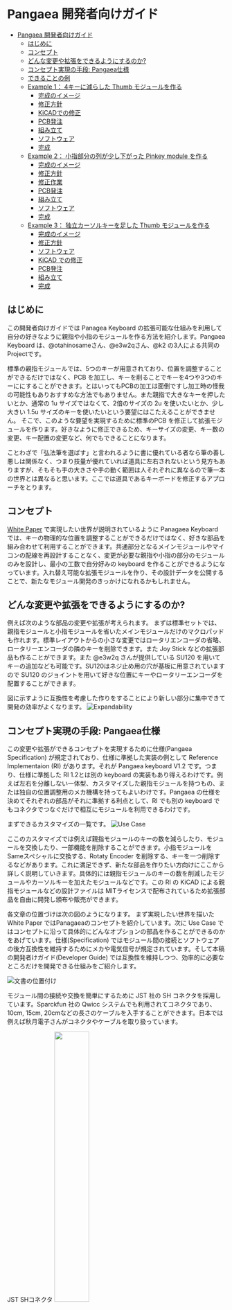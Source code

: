 # Pangaea 開発者向けガイド

- [Pangaea 開発者向けガイド](#pangaea-開発者向けガイド-10)
  - [はじめに](#はじめに)
  - [コンセプト](#コンセプト)
  - [どんな変更や拡張をできるようにするのか?](#どんな変更や拡張をできるようにするのか)
  - [コンセプト実現の手段: Pangaea仕様](#コンセプト実現の手段-pangaea仕様)
  - [できることの例](#できることの例)
  - [Example 1： 4キーに減らした Thumb モジュールを作る](#example-1-4キーに減らした-thumb-モジュールを作る)
    - [完成のイメージ](#完成のイメージ)
    - [修正方針](#修正方針)
    - [KiCADでの修正](#kicadでの修正)
    - [PCB発注](#pcb発注)
    - [組み立て](#組み立て)
    - [ソフトウェア](#ソフトウェア)
    - [完成](#完成)
  - [Example 2： 小指部分の列が少し下がった Pinkey module を作る](#example-2-小指部分の列が少し下がった-pinkey-module-を作る)
    - [完成のイメージ](#完成のイメージ-1)
    - [修正方針](#修正方針-1)
    - [修正作業](#修正作業)
    - [PCB発注](#pcb発注-1)
    - [組み立て](#組み立て-1)
    - [ソフトウェア](#ソフトウェア-1)
    - [完成](#完成-1)
  - [Example 3： 独立カーソルキーを足した Thumb モジュールを作る](#example-3-独立カーソルキーを足した-thumb-モジュールを作る)
    - [完成のイメージ](#完成のイメージ-2)
    - [修正方針](#修正方針-2)
    - [ソフトウェア](#ソフトウェア-2)
    - [KiCAD での修正](#kicad-での修正)
    - [PCB発注](#pcb発注-2)
    - [組み立て](#組み立て-2)
    - [完成](#完成-2)

## はじめに

この開発者向けガイドでは Panagea Keyboard の拡張可能な仕組みを利用して自分の好きなように親指や小指のモジュールを作る方法を紹介します。Pangaea Keyboard は、@otahinosameさん、@e3w2qさん、@k2 の3人による共同のProjectです。

標準の親指モジュールでは、5つのキーが用意されており、位置を調整することができるだけではなく、PCB を加工し、キーを削ることでキーを4つや3つのキーににすることができます。とはいってもPCBの加工は面倒ですし加工時の怪我の可能性もありおすすめな方法でもありません。また親指で大きなキーを押したいとか、通常の 1u サイズではなくて、2倍のサイズの 2u を使いたいとか、少し大きい 1.5u サイズのキーを使いたいという要望にはこたえることができません。
そこで、このような要望を実現するために標準のPCB を修正して拡張モジュールを作ります。好きなように修正できるため、キーサイズの変更、キー数の変更、キー配置の変更など、何でもできることになります。

ことわざで「弘法筆を選ばす」と言われるように書に優れている者なら筆の善し悪しは関係なく、つまり技量が優れていれば道具に左右されないという見方もありますが、そもそも手の大きさや手の動く範囲は人それぞれに異なるので筆一本の世界とは異なると思います。ここでは道具であるキーボードを修正するアプローチをとります。

## コンセプト

[White Paper](whitepaper_jp.md) で実現したい世界が説明されているように Panagaea Keyboard では、キーの物理的な位置を調整することができるだけではなく、好きな部品を組み合わせて利用することができます。共通部分となるメインモジュールやマイコンの配線を再設計することなく、変更が必要な親指や小指の部分のモジュールのみを設計し、最小の工数で自分好みの keyboard を作ることができるようになっています。入れ替え可能な拡張モジュールを作り、その設計データを公開することで、新たなモジュール開発のきっかけになれるかもしれません。

## どんな変更や拡張をできるようにするのか?

例えば次のような部品の変更や拡張が考えられます。
まずは標準セットでは、親指モジュールと小指モジュールを省いたメインモジュールだけのマクロパッドも作れます。標準レイアウトからの小さな変更ではロータリエンコーダの省略、ロータリーエンコーダの隣のキーを削除できます。また Joy Stick などの拡張部品も作ることができます。また @e3w2q さんが提供している SU120 を用いてキーの追加なども可能です。SU120はネジ止め用の穴が基板に用意されていますので SU120 のジョイントを用いて好きな位置にキーやロータリーエンコーダを配置することができます。

図に示すように互換性を考慮した作りをすることにより新しい部分に集中できて開発の効率がよくなります。
![Expandability](images/2022-12-11_11_33_55.png "Expandability")

## コンセプト実現の手段: Pangaea仕様

この変更や拡張ができるコンセプトを実現するために仕様(Pangaea Specification) が規定されており、仕様に準拠した実装の例として Reference Implementaion (RI) があります。それが Pangaea keyboard V1.2 です。つまり、仕様に準拠した RI 1.2とは別の keyboard の実装もあり得えるわけです。例えば左右を分離しない一体型、カスタマイズした親指モジュールを持つもの、または独自の位置調整用のメカ機構を持ってもよいわけです。Pangaea の仕様を決めてそれぞれの部品がそれに準拠する利点として、RI でも別の keyboard でもコネクタでつなぐだけで相互にモジュールを利用できるわけです。

まずできるカスタマイズの一覧です。
![Use Case](images/2022-12-11_21_12_12.png)

ここのカスタマイズでは例えば親指モジュールのキーの数を減らしたり、モジュールを交換したり、一部機能を削除することができます。小指モジュールをSameスペシャルに交換する、Rotaty Encoder を削除する、キーを一つ削除するなどがあります。これに満足できず、新たな部品を作りたい方向けにここから詳しく説明していきます。具体的には親指モジュールのキーの数を削減したモジュールやカーソルキーを加えたモジュールなどです。この RI の KiCAD による親指モジュールなどの設計ファイルは MITライセンスで配布されているため拡張部品を自由に開発し頒布や販売ができます。

各文章の位置づけは次の図のようになります。
まず実現したい世界を描いた White Paper ではPanagaeaのコンセプトを紹介しています。次に Use Case ではコンセプトに沿って具体的にどんなオプションの部品を作ることができるのかをあげています。仕様(Specification) ではモジュール間の接続とソフトウェアの後方互換性を維持するためにメカや電気信号が規定されています。そして本稿の開発者けガイド(Developer Guide) では互換性を維持しつつ、効率的に必要なところだけを開発できる仕組みをご紹介します。

![文書の位置付け](images/2022-12-11_11_23_14.png "Figure 1: 文書の位置付け")

モジュール間の接続や交換を簡単にするために JST 社の SH コネクタを採用しています。Sparckfun 社の Qwicc システムでも利用されてコネクタであり、10cm, 15cm, 20cmなどの長さのケーブルを入手することができます。日本では例えば秋月電子さんがコネクタやケーブルを取り扱っています。

JST SHコネクタ
<img src="images/2022-12-26_21_19_15.png" width="40%">

## できることの例

図に示すようないろいろな変形例を作ることができます。
親指の特定のキーを大きくしたり、小指モジュールの外側の列を少し下げたりもできるわけです。あるいは小指のキーを大きくして、標準キーボードのキーキャップを使うこともできます。部分的にカスタマイズすることができるので手間もコストも抑えて自分好みのキーボードを作ることができます。

![](images/2023-01-08_16_17_25.png)

それでは、いくつか例を示しながら、Pangaeaスペック、RIの関係を見ていきます。

## Example 1： 4キーに減らした Thumb モジュールを作る

標準では 1u サイズのキーが5つ並んでおり、切断すれば4キーあるいは3キーまで数を減らすことができます。標準部品は汎用性を持たせて設計しているため、切断すると切り口が凸凹になったりします。こでは専用部品としてキーの数を標準の5つから4つに減らした専用のものを作る例を紹介します。
個人的には左は 5つのキーが欲しいのですが、右は 4キーで十分であり、かつ5キーのままだと利用しないキーが指にあたり邪魔に感じることがありますので 4キーのものを作ります。

### 完成のイメージ

図の左が標準です。図の右が作ろうとしているモジュールです。ここでは一番右端のキーを削除することにします。
<img src="images/2022-12-11_12_28_00.png" width="80%">

### 修正方針

今回はキー1つ分を削るだけですので互換性の問題も生じないため仕様の確認は不要です。通常、PCBを作るには回路図を作成し部品に応じたフットプリントを指定して部品同士を配線するという流れになりますが、ここでは部品の削除だけなので回路図とフットプリントの部分は省くことができます。修正は次の方針で進めます。

* 外形：標準部品を再利用し、キーを減らした外枠を作り、親指部品のモジュール間をつなぐための2つのねじ穴を再利用する
* 配線：親指部品の配線を利用し、削減したキーのところだけ削除する

Pangaea仕様では電気配線および論理的なキーレイアウトが規定されています。また図の青い矢印で示されたモジュール間を接続するねじ穴の位置は Pangaea仕様では規定されておらず、RI 1.2 の実装として規定されたサイズになっています。
![例1](images/2023-01-03_22_42_14.png)

### KiCADでの修正

親指モジュールはトッププレート、PCB、ボトムプレートの3つを修正する必要があります。作業の順番としては、まずトッププレートで外形サイズを決めて、それに合わせてPCBとボトムプレートを修正していくのが効率がよいと思います。

トッププレートの修正
1. KiCAD PCB editor にて一番右端のキーのフットプリントを削除する
2. 外形のデザインを変更するために Edge Cut の Layer にて外形を修正し、サイズをキー4つ分に修正する
3. 一番右のキーに関連する配線を削除する

### PCB発注

KiCAD で Gerber ファイルを生成し、基板の製造会社に発注し届くのを待ちます。費用は PCB5枚なら配送料を含めて数ドルで安価に作ることができます。
<img src="images/2023-01-04_09_50_55.png" width="70%" />
例えば、Seeed Fusion PCB などの基板製造の会社にお願いします。
https://www.fusionpcb.jp/fusion_pcb.html

### 組み立て

完成した親指モジュールとメインモジュールをSHコネクタのケーブルで接続して動作を確認します。
<img src="images/2023-01-04_09_54_14.png" width="70%" />
<img src="images/2023-01-04_09_56_09.png" width="70%" />

### ソフトウェア

図はQMK の割当の例です。XXXXXXとXが7個連続しているところは何もキーが割り当てられていないということを示します。この例ではキーを一つ削除しただけですのでソフトウェアの変更は不要ですが、削除した場所をよく確認し、一つキーがずれるなんてことがないようにします。
![](images/2023-01-04_11_31_29.png)

### 完成

組み立てるとこのようになりました。この例では親指モジュールのキーの数を１つ減らす修正しました。このように自分が修正したい部分だけを作ればより手に合わせることができるようになります。これで基板を切断する手間がなくなり、見た目もきれいになります。
<img src="images/2023-01-04_10_04_12.png" width="70%"/>


## Example 2： 小指部分の列が少し下がった Pinkey module を作る

### 完成のイメージ

図はできあがりのイメージです。ここらへんは個人の好みが出てくるとところを思います。小指部分の最も外側の列の高さを0.5uずつ下げます。1uはキーのサイズです。0.5uですから、ちょうどキーのサイズの半分だけが下がることになります。

<img src="images/pangaea-pcb-pinkey-k2-0.5ushift.png" width="50%" />


### 修正方針

修正のステップは、スイッチを好きな位置に配置する、外形を整える、配線をする、の3つです。
例1との違いは、スイッチの配置が変わり、配線がやり直しになることです。Pinkey用の回路図を用意して進めます。本来は、Pangaea RIの回路図から該当部分を持ってくるのですが、手間を省くために Pinkey のテンプレートを用意しました。

### 修正作業

スイッチが8個のままでしたら回路図の修正は不要です。PCBの修正に進みます。

#### スイッチの配置: tips: Grid

縦横きれいに並べるためには、適切にGridを設定するとよいです。

#### 外形を整える: tips: Edge cuts

PCBの外形を整える際には先のGrid設定が有効です。手動で細かく合わせるには、線と線とを重ねたときに位置が重なったときに表示される二重丸を意識して配置します。またDRCをかけて外形にエラーがないか確認しながら進めると確実です。

#### 配線: tips: auto router

KiCADのPluginとしてMenuから実行できるようになっています。まずはfreerouterをインストールします。以前のようにコマンドラインから個別に実行する必要はなく、簡単に利用できるようになっています。

### PCB発注

サイズの小さな基板ですので安価に製造可能です。例えば、Seeed Fusion PCB などの基板製造の会社にお願いします。
https://www.fusionpcb.jp/fusion_pcb.html

### 組み立て

標準のスタンドオフやネジをそのまま使います。

### ソフトウェア

スイッチが8個のままでしたらソフトウェアの修正は不要です。

### 完成

キーボード全体を再設計することなく、自分が気になるところだけを修正することで効率よく自分の手に合わせた自分だけのキーボードができてしまいます。


## Example 3： 独立カーソルキーを足した Thumb モジュールを作る

次はキーを削るのではなくて、親指モジュールにカーソルキーを追加する例を紹介します。
おそらく多くの方は、QMKのレイヤの機能を利用して、レイアのキーを押しながら上下左右に割り振ったキーを押す、という使い方を利用されていると思います。私もそうなのえすが。
しかし、やはりカーソルキーは独立したものがあると操作が簡単になり、かつリラックスして操作できる利点があります。

### 完成のイメージ

図のような完成を目指します。Pangaea では円弧を描くように動かせますので多少の角度ならモジュールごと位置を調整できることになります。

<img src="images/2023-01-06_14_29_53.png" width="70%" />

### 修正方針

標準の親指モジュールは5つのキーがありますが、実は合計8個まで利用できる配列になっています。一番右のキーと、この3キーを利用して、合計4キーを矢印キーに割り当てることにします。

### ソフトウェア

図はqmk用のfirmwareのpangaea.hからの抜粋です。右下にあるように標準では利用されていないR36,R39,R40の3つを矢印キーに割り当てます。

キーの割当
* R35: 上
* R36: 左
* R39: 下
* R40: 右

![](images/2023-01-04_17_22_38.png)

元の親指モジュールの左から4つのキーの配置です。SW15, SW16, SW19, SW20の4つです。
![R15R16R19R20R35](images/2023-01-04_18_12_52.png)

追加分の矢印部分と元の親指モジュールの右から一つ目のキーの配置です。SW35,36,39,40です。この2つは一見すると同じ回路図に見えるかもしれませんが、ダイオードの向きが逆になっていますのでそれぞれを判定することができます。

![R35R36R39R40](images/2023-01-04_18_13_04.png)

トータルでは、新規の親指モジュールは下記のような配列になります。

```
R15,R16,R19,R20,R35
            R36,R39,R40
```
### KiCAD での修正

先程の外形に合わせてKiCADで配線していきます。Pangaea RI の回路図から該当部分をコピーしてfootprintを更新し配置します。外形を標準のThumbモジュールからコピーして拡張部分を加えます。あとはfreerouterを用いて配線するだけです。

ここでは、KiCADのProject テンプレート をdownloadすれば、すぐに作業を始められるようになっています。標準モジュールでは2つのSHコネクタが配線されていますが、一つだけにしても大丈夫です。狭い範囲にコネクタを2つ配置すると、auto routerの実行に失敗することもあります。

<img src="images/2023-01-04_21_48_56.png" width="70%" />
<img src="images/2023-01-05_21_24_05.png" width="70%" />

作る順番としては、まずPCBを作ったら、その外形をcopyして top plate, bottom plateの順に作るとよいと思います。もうこれで自分の好みに合わせたthumb moduleが作れるわけです。

一部のキーサイズを大きくして、1.5u や2uサイズにしたり、独自の Thumb モジュールを作ることができます。具体的にはLower, Raiseの2つのキーとEnter部分に1.5uのサイズのキーを使えるように修正したりできます。このような拡張ができることを想定して開発しています。

<img src="images/2023-01-05_21_35_05.png" width="70%" />

### PCB発注

Gerberファイルを生成して発注します。例えば、Seeed Fusion PCB などの基板製造の会社にお願いします。
https://www.fusionpcb.jp/fusion_pcb.html

### 組み立て

標準のスタンドオフやネジをそのまま使います。メインモジュールからのSHコネクタを接続して組み立ては完了です。
ネジを少し緩めて位置を調整します。

### 完成

このように KiCADを少し操作するだけで自分の手に合わせた自分だけのキーボードができてしまいます。これならキットを組み立てただけではなく、名実ともに「自作」キーボードと言えるのではないでしょうか。

